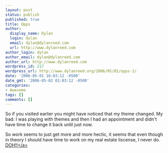 ```yaml
---
layout: post
status: publish
published: true
title: Opps
author:
  display_name: Dylan
  login: dylan
  email: dylan@dylanreed.com
  url: http://www.dylanreed.com
author_login: dylan
author_email: dylan@dylanreed.com
author_url: http://www.dylanreed.com
wordpress_id: 217
wordpress_url: http://www.dylanreed.org/2006/05/01/opps-2/
date: '2006-05-01 18:03:12 -0500'
date_gmt: '2006-05-02 01:03:12 -0500'
categories:
- Awesome
tags: []
comments: []
---
```

<p>So if you visited earlier you might have noticed that my theme changed. My bad. I was playing with themes and then I had an appointment and didn't have time to change it back until just now.</p>
<p>So work seems to just get more and more hectic, it seems that even though in theory I should have time to work on my real estate liscense, I never do. <a target="_blank" href="http:&#47;&#47;www.thatvideosite.com&#47;view&#47;2178.html">DOH!!<&#47;a></p>
